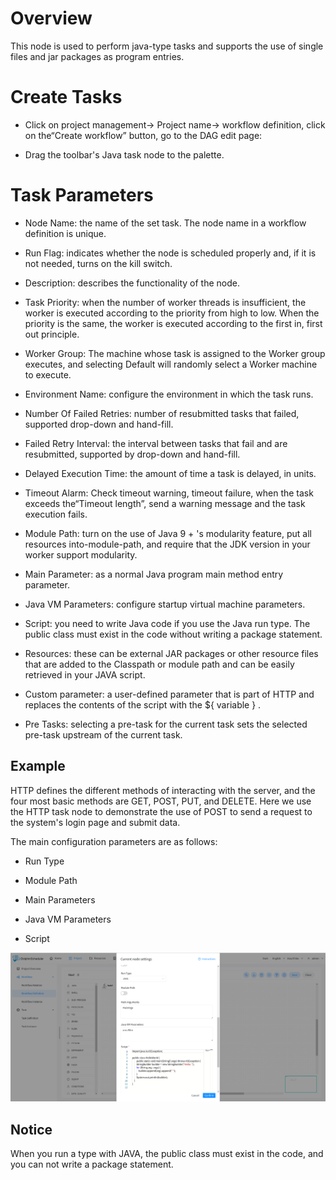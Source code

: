 # Overview

This node is used to perform java-type tasks and supports the use of single files and jar packages as program entries.

# Create Tasks

- Click on project management-> Project name-> workflow definition, click on the“Create workflow” button, go to the DAG edit page:

- Drag the toolbar's Java task node to the palette.

# Task Parameters

- Node Name: the name of the set task. The node name in a workflow definition is unique.

- Run Flag: indicates whether the node is scheduled properly and, if it is not needed, turns on the kill switch.

- Description: describes the functionality of the node.

- Task Priority: when the number of worker threads is insufficient, the worker is executed according to the priority from high to low. When the priority is the same, the worker is executed according to the first in, first out principle.

- Worker Group: The machine whose task is assigned to the Worker group executes, and selecting Default will randomly select a Worker machine to execute.

- Environment Name: configure the environment in which the task runs.

- Number Of Failed Retries: number of resubmitted tasks that failed, supported drop-down and hand-fill.

- Failed Retry Interval: the interval between tasks that fail and are resubmitted, supported by drop-down and hand-fill.

- Delayed Execution Time: the amount of time a task is delayed, in units.

- Timeout Alarm: Check timeout warning, timeout failure, when the task exceeds the“Timeout length”, send a warning message and the task execution fails.

- Module Path: turn on the use of Java 9 + 's modularity feature, put all resources into-module-path, and require that the JDK version in your worker support modularity.

- Main Parameter: as a normal Java program main method entry parameter.

- Java VM Parameters: configure startup virtual machine parameters.

- Script: you need to write Java code if you use the Java run type. The public class must exist in the code without writing a package statement.

- Resources: these can be external JAR packages or other resource files that are added to the Classpath or module path and can be easily retrieved in your JAVA script.

- Custom parameter: a user-defined parameter that is part of HTTP and replaces the contents of the script with the ${ variable } .

- Pre Tasks: selecting a pre-task for the current task sets the selected pre-task upstream of the current task.

## Example

HTTP defines the different methods of interacting with the server, and the four most basic methods are GET, POST, PUT, and DELETE. Here we use the HTTP task node to demonstrate the use of POST to send a request to the system's login page and submit data.

The main configuration parameters are as follows:

- Run Type

- Module Path

- Main Parameters

- Java VM Parameters

- Script 

![java_task](../../../../img/tasks/demo/java_task02.png)

## Notice

When you run a type with JAVA, the public class must exist in the code, and you can not write a package statement.
